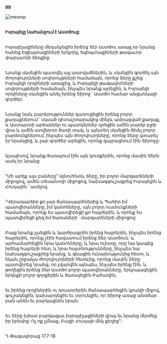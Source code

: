 **99**

![mesrop](https://volamar.ru/audio_video/foto/01/detbible/B210.BMP)

\
**Իսրայելը նահանջում է Աստծուց:**

\
Իսրայէլացիները մեղանչեցին իրենց Տէր Աստծու առաջ,որ նրանց հանեց Եգիպտացիների երկրից, եգիպտացիների թագաւոր փարաւոնի ձեռքից:

\
Նրանք սկսեցին պատվել այլ աստվածներին, և սկսեցին գործել այն ժողովուրդների սովորույթների համաձայն, որոնց Տերը քշեց Իսրայելի որդիների առաջից, և Իսրայելի թագավորների սովորույթների համաձայն, ինչպես նրանք արեցին, և Իսրայելի որդիները սկսեցին անել իրենց Տիրոջ ՝ Աստծո համար անցանկալի գործեր:

\
Նրանք նաև բարձրություններ կառուցեցին իրենց բոլոր քաղաքներում ՝ սկսած դիտաշտարակից մինչև ամրացված քաղաք, և Աստարտի արձաններ ու պատկերներ դրեցին ամեն բարձր բլրի վրա և ամեն ստվերոտ ծառի տակ, և այնտեղ սկսեցին ծխել բոլոր բարձունքներում, ինչպես այն ժողովուրդները, որոնց Տերը վտարել էր նրանցից, և չար գործեր արեցին, որոնք զայրացնում էին Տիրոջը:

\
Այսպիսով, նրանք ծառայում էին այն կուռքերին, որոնց մասին Տերն ասել էր նրանց:

\
"Մի արեք այս բաները" Այնուհետև Տերը, իր բոլոր մարգարեների միջոցով, ամեն տեսանողի միջոցով, նախազգուշացրեց Իսրայելին և Հուդային ՝ ասելով.

\
"Վերադարձիր քո չար ճանապարհներից և Պահիր իմ պատվիրանները, իմ կանոնները, այն բոլոր ուսմունքների համաձայն, որոնք ես պատվիրեցի քո հայրերին, և որոնք ես պատվիրեցի քեզ իմ ծառաների ՝ մարգարեների միջոցով:

\
Բայց նրանք չլսեցին և կարծրացրին իրենց հայրերին, ինչպես իրենց հայրերին, որոնք չէին հավատում իրենց Տեր Աստծուն. և արհամարհեցին նրա կանոնները, և նրա ուխտը, որը նա կապեց իրենց հայրերի հետ, և նրա հայտնությունները, ինչպես նա նախազգուշացրեց նրանց, և գնացին ունայնությունից հետո, և եկան շրջակա ժողովուրդների հետևից, որոնց մասին Տերը պատվիրեց նրանց, որ չվարվեն այնպես, ինչպես իրենք էին. և թողեցին իրենց Տեր Աստծո բոլոր պատվիրանները, երկրպագեցին երկնքի բոլոր զորքերին և ծառայեցին Բահաղին;

\
եւ իրենց որդիներին ու դուստրերին ճանապարհեցին կրակի միջով, գուշակեցին, կախարդեցին եւ տրուեցին, որ Տիրոջ առաջ անօժար բան անեն եւ բարկացնեն նրան:

\
Եւ Տէրը խիստ բարկացաւ իսրայէլացիների վրայ եւ նրանց մերժեց իր երեսից: Ոչ ոք չմնաց, Բացի Հուդայի մեկ ցեղից":

\
Դ Թագավորաց 17.7-18
